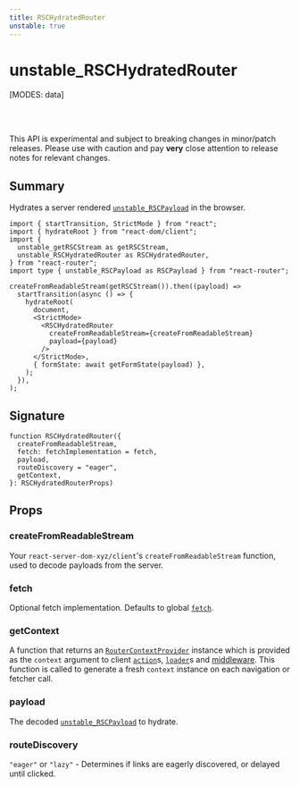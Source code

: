 ```yaml
---
title: RSCHydratedRouter
unstable: true
---
```


# unstable_RSCHydratedRouter

<!--
⚠️ ⚠️ IMPORTANT ⚠️ ⚠️ 

Thank you for helping improve our documentation!

This file is auto-generated from the JSDoc comments in the source
code, so please edit the JSDoc comments in the file below and this
file will be re-generated once those changes are merged.

https://github.com/remix-run/react-router/blob/main/packages/react-router/lib/rsc/browser.tsx
-->

[MODES: data]

<br />
<br />

<docs-warning>This API is experimental and subject to breaking changes in 
minor/patch releases. Please use with caution and pay **very** close attention 
to release notes for relevant changes.</docs-warning>

## Summary

Hydrates a server rendered [`unstable_RSCPayload`](https://api.reactrouter.com/v7/types/react_router.unstable_RSCPayload.html) in the browser.

```tsx
import { startTransition, StrictMode } from "react";
import { hydrateRoot } from "react-dom/client";
import {
  unstable_getRSCStream as getRSCStream,
  unstable_RSCHydratedRouter as RSCHydratedRouter,
} from "react-router";
import type { unstable_RSCPayload as RSCPayload } from "react-router";

createFromReadableStream(getRSCStream()).then((payload) =>
  startTransition(async () => {
    hydrateRoot(
      document,
      <StrictMode>
        <RSCHydratedRouter
          createFromReadableStream={createFromReadableStream}
          payload={payload}
        />
      </StrictMode>,
      { formState: await getFormState(payload) },
    );
  }),
);
```

## Signature

```tsx
function RSCHydratedRouter({
  createFromReadableStream,
  fetch: fetchImplementation = fetch,
  payload,
  routeDiscovery = "eager",
  getContext,
}: RSCHydratedRouterProps)
```

## Props

### createFromReadableStream

Your `react-server-dom-xyz/client`'s `createFromReadableStream` function,
used to decode payloads from the server.

### fetch

Optional fetch implementation. Defaults to global [`fetch`](https://developer.mozilla.org/en-US/docs/Web/API/fetch).

### getContext

A function that returns an [`RouterContextProvider`](../utils/RouterContextProvider) instance
which is provided as the `context` argument to client [`action`](../../start/data/route-object#action)s,
[`loader`](../../start/data/route-object#loader)s and [middleware](../../how-to/middleware).
This function is called to generate a fresh `context` instance on each
navigation or fetcher call.

### payload

The decoded [`unstable_RSCPayload`](https://api.reactrouter.com/v7/types/react_router.unstable_RSCPayload.html) to hydrate.

### routeDiscovery

`"eager"` or `"lazy"` - Determines if links are eagerly discovered, or
delayed until clicked.

